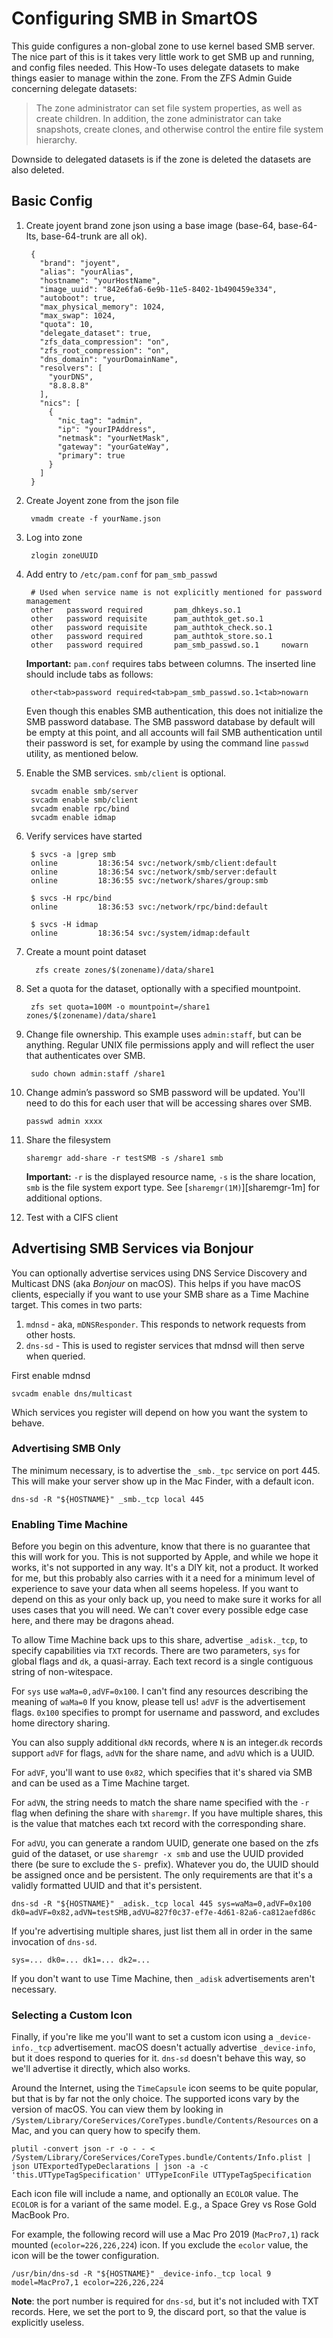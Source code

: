 # Configuring SMB in SmartOS

This guide configures a non-global zone to use kernel based SMB server. The
nice part of this is it takes very little work to get SMB up and running, and
config files needed. This How-To uses delegate datasets to make things
easier to manage within the zone. From the ZFS Admin Guide concerning delegate
datasets:

> The zone administrator can set file system properties, as well as
> create children. In addition, the zone administrator can take
> snapshots, create clones, and otherwise control the entire file system
> hierarchy.

Downside to delegated datasets is if the zone is deleted the datasets
are also deleted.

## Basic Config

1. Create joyent brand zone json using a base image (base-64, base-64-lts,
   base-64-trunk are all ok).

        {
          "brand": "joyent",
          "alias": "yourAlias",
          "hostname": "yourHostName",
          "image_uuid": "842e6fa6-6e9b-11e5-8402-1b490459e334",
          "autoboot": true,
          "max_physical_memory": 1024,
          "max_swap": 1024,
          "quota": 10,
          "delegate_dataset": true,
          "zfs_data_compression": "on",
          "zfs_root_compression": "on",
          "dns_domain": "yourDomainName",
          "resolvers": [
            "yourDNS",
            "8.8.8.8"
          ],
          "nics": [
            {
              "nic_tag": "admin",
              "ip": "yourIPAddress",
              "netmask": "yourNetMask",
              "gateway": "yourGateWay",
              "primary": true
            }
          ]
        }

2. Create Joyent zone from the json file

        vmadm create -f yourName.json

3. Log into zone

        zlogin zoneUUID

4. Add entry to `/etc/pam.conf` for `pam_smb_passwd`

        # Used when service name is not explicitly mentioned for password management
        other   password required       pam_dhkeys.so.1
        other   password requisite      pam_authtok_get.so.1
        other   password requisite      pam_authtok_check.so.1
        other   password required       pam_authtok_store.so.1
        other   password required       pam_smb_passwd.so.1     nowarn

    **Important:** `pam.conf` requires tabs between columns. The inserted
    line should include tabs as follows:

        other<tab>password required<tab>pam_smb_passwd.so.1<tab>nowarn

    Even though this enables SMB authentication, this does not
    initialize the SMB password database. The SMB password database by
    default will be empty at this point, and all accounts will fail SMB
    authentication until their password is set, for example by using the
    command line `passwd` utility, as mentioned below.

5. Enable the SMB services. `smb/client` is optional.

        svcadm enable smb/server
        svcadm enable smb/client
        svcadm enable rpc/bind
        svcadm enable idmap

6. Verify services have started

        $ svcs -a |grep smb
        online         18:36:54 svc:/network/smb/client:default
        online         18:36:54 svc:/network/smb/server:default
        online         18:36:55 svc:/network/shares/group:smb

        $ svcs -H rpc/bind
        online         18:36:53 svc:/network/rpc/bind:default

        $ svcs -H idmap
        online         18:36:54 svc:/system/idmap:default

7. Create a mount point dataset

         zfs create zones/$(zonename)/data/share1

8. Set a quota for the dataset, optionally with a specified mountpoint.

        zfs set quota=100M -o mountpoint=/share1 zones/$(zonename)/data/share1

9. Change file ownership. This example uses `admin:staff`, but can be anything.
   Regular UNIX file permissions apply and will reflect the user that
   authenticates over SMB.

        sudo chown admin:staff /share1

10. Change admin’s password so SMB password will be updated. You'll need to do
    this for each user that will be accessing shares over SMB.

        passwd admin xxxx

11. Share the filesystem

        sharemgr add-share -r testSMB -s /share1 smb

    **Important:** `-r` is the displayed resource name, `-s` is the share
    location, `smb` is the file system export type. See
    [`sharemgr(1M)`][sharemgr-1m] for additional options.

12. Test with a CIFS client

[sharemgr-8]: https://smartos.org/man/8/sharemgr

## Advertising SMB Services via Bonjour

You can optionally advertise services using DNS Service Discovery and Multicast
DNS (aka *Bonjour* on macOS). This helps if you have macOS clients, especially
if you want to use your SMB share as a Time Machine target. This comes in two
parts:

1. `mdnsd` - aka, `mDNSResponder`. This responds to network requests from other
   hosts.
2. `dns-sd` - This is used to register services that mdnsd will then serve when
   queried.

First enable mdnsd

    svcadm enable dns/multicast

Which services you register will depend on how you want the system to behave.

### Advertising SMB Only

The minimum necessary, is to advertise the `_smb._tpc` service on port 445.
This will make your server show up in the Mac Finder, with a default icon.

    dns-sd -R "${HOSTNAME}" _smb._tcp local 445

### Enabling Time Machine

Before you begin on this adventure, know that there is no guarantee that this
will work for you. This is not supported by Apple, and while we hope it works,
it's not supported in any way. It's a DIY kit, not a product. It worked for me,
but this probably also carries with it a need for a minimum level of experience
to save your data when all seems hopeless. If you want to depend on this as
your only back up, you need to make sure it works for all uses cases that you
will need. We can't cover every possible edge case here, and there may be
dragons ahead.

To allow Time Machine back ups to this share, advertise `_adisk._tcp`, to
specify capabilities via `TXT` records. There are two parameters, `sys` for
global flags and `dk`, a quasi-array. Each text record is a single contiguous
string of non-witespace.

For `sys` use `waMa=0,adVF=0x100`. I can't find any resources describing the
meaning of `waMa=0` If you know, please tell us! `adVF` is the advertisement
flags. `0x100` specifies to prompt for username and password, and excludes home
directory sharing.

You can also supply additional `dkN` records, where `N` is an integer.`dk`
records support `adVF` for flags, `adVN` for the share name, and `adVU` which
is a UUID.

For `adVF`, you'll want to use `0x82`, which specifies that it's shared via SMB
and can be used as a Time Machine target.

For `adVN`, the string needs to match the share name specified with the `-r`
flag when defining the share with `sharemgr`. If you have multiple shares, this
is the value that matches each txt record with the corresponding share.

For `adVU`, you can generate a random UUID, generate one based on the zfs guid
of the dataset, or use `sharemgr -x smb` and use the UUID provided there (be
sure to exclude the `S-` prefix). Whatever you do, the UUID should be assigned
once and be persistent. The only requirements are that it's a validly formatted
UUID and that it's persistent.

    dns-sd -R "${HOSTNAME}" _adisk._tcp local 445 sys=waMa=0,adVF=0x100 dk0=adVF=0x82,adVN=testSMB,adVU=827f0c37-ef7e-4d61-82a6-ca812aefd86c

If you're advertising multiple shares, just list them all in order in the same
invocation of `dns-sd`.

    sys=... dk0=... dk1=... dk2=...

If you don't want to use Time Machine, then `_adisk` advertisements aren't
necessary.

### Selecting a Custom Icon

Finally, if you're like me you'll want to set a custom icon using a
`_device-info._tcp` advertisement. macOS doesn't actually advertise
`_device-info`, but it does respond to queries for it. `dns-sd` doesn't behave
this way, so we'll advertise it directly, which also works.

Around the Internet, using the `TimeCapsule` icon seems to be quite popular,
but that is by far not the only choice. The supported icons vary by the version
of macOS. You can view them by looking in
`/System/Library/CoreServices/CoreTypes.bundle/Contents/Resources` on a Mac,
and you can query how to specify them.

<!-- markdownlint-disable line-length -->

    plutil -convert json -r -o - - < /System/Library/CoreServices/CoreTypes.bundle/Contents/Info.plist | json UTExportedTypeDeclarations | json -a -c 'this.UTTypeTagSpecification' UTTypeIconFile UTTypeTagSpecification

<!-- markdownlint-enable line-length -->

Each icon file will include a name, and optionally an `ECOLOR` value. The
`ECOLOR` is for a variant of the same model. E.g., a Space Grey vs Rose Gold
MacBook Pro.

For example, the following record will use a Mac Pro 2019 (`MacPro7,1`) rack
mounted (`ecolor=226,226,224`) icon. If you exclude the `ecolor` value, the
icon will be the tower configuration.

    /usr/bin/dns-sd -R "${HOSTNAME}" _device-info._tcp local 9 model=MacPro7,1 ecolor=226,226,224

**Note**: the port number is required for `dns-sd`, but it's not included with TXT
records. Here, we set the port to 9, the discard port, so that the value is
explicitly useless.
